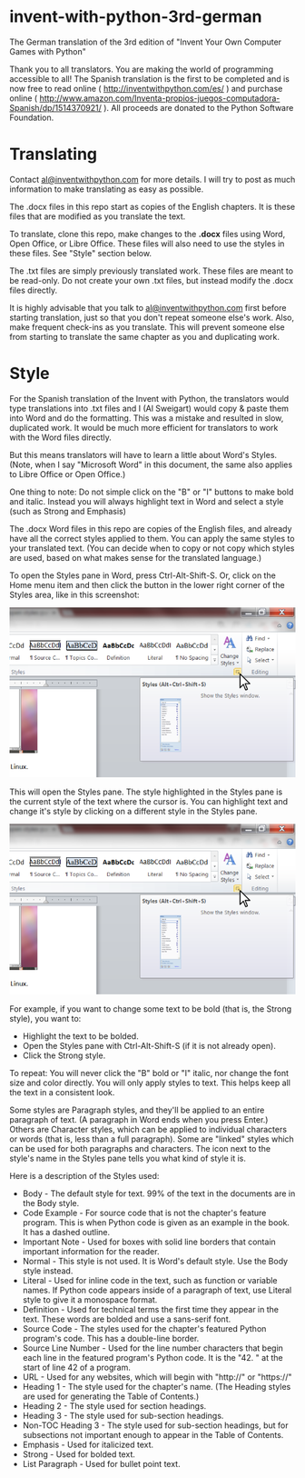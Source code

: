 # invent-with-python-3rd-german
The German translation of the 3rd edition of "Invent Your Own Computer Games with Python"

Thank you to all translators. You are making the world of programming accessible to all! The Spanish translation is the first to be completed and is now free to read online ( http://inventwithpython.com/es/ ) and purchase online ( http://www.amazon.com/Inventa-propios-juegos-computadora-Spanish/dp/1514370921/ ). All proceeds are donated to the Python Software Foundation.

Translating
===========

Contact al@inventwithpython.com for more details. I will try to post as much information to make translating as easy as possible.

The .docx files in this repo start as copies of the English chapters. It is these files that are modified as you translate the text.

To translate, clone this repo, make changes to the **.docx** files using Word, Open Office, or Libre Office. These files will also need to use the styles in these files. See "Style" section below.

The .txt files are simply previously translated work. These files are meant to be read-only. Do not create your own .txt files, but instead modify the .docx files directly.

It is highly advisable that you talk to al@inventwithpython.com first before starting translation, just so that you don't repeat someone else's work. Also, make frequent check-ins as you translate. This will prevent someone else from starting to translate the same chapter as you and duplicating work.


Style
=====

For the Spanish translation of the Invent with Python, the translators would type translations into .txt files and I (Al Sweigart) would copy & paste them into Word and do the formatting. This was a mistake and resulted in slow, duplicated work. It would be much more efficient for translators to work with the Word files directly.

But this means translators will have to learn a little about Word's Styles. (Note, when I say "Microsoft Word" in this document, the same also applies to Libre Office or Open Office.)

One thing to note: Do not simple click on the "B" or "I" buttons to make bold and italic. Instead you will always highlight text in Word and select a style (such as Strong and Emphasis)

The .docx Word files in this repo are copies of the English files, and already have all the correct styles applied to them. You can apply the same styles to your translated text. (You can decide when to copy or not copy which styles are used, based on what makes sense for the translated language.)

To open the Styles pane in Word, press Ctrl-Alt-Shift-S. Or, click on the Home menu item and then click the button in the lower right corner of the Styles area, like in this screenshot:

![Styles button](styles_button.png "Styles button")

This will open the Styles pane. The style highlighted in the Styles pane is the current style of the text where the cursor is. You can highlight text and change it's style by clicking on a different style in the Styles pane.

![Styles pane](styles_button.png "Styles pane")

For example, if you want to change some text to be bold (that is, the Strong style), you want to:

* Highlight the text to be bolded.
* Open the Styles pane with Ctrl-Alt-Shift-S (if it is not already open).
* Click the Strong style.

To repeat: You will never click the "B" bold or "I" italic, nor change the font size and color directly. You will only apply styles to text. This helps keep all the text in a consistent look.

Some styles are Paragraph styles, and they'll be applied to an entire paragraph of text. (A paragraph in Word ends when you press Enter.) Others are Character styles, which can be applied to individual characters or words (that is, less than a full paragraph). Some are "linked" styles which can be used for both paragraphs and characters. The icon next to the style's name in the Styles pane tells you what kind of style it is.

Here is a description of the Styles used:

* Body - The default style for text. 99% of the text in the documents are in the Body style.
* Code Example - For source code that is not the chapter's feature program. This is when Python code is given as an example in the book. It has a dashed outline.
* Important Note - Used for boxes with solid line borders that contain important information for the reader.
* Normal - This style is not used. It is Word's default style. Use the Body style instead.
* Literal - Used for inline code in the text, such as function or variable names. If Python code appears inside of a paragraph of text, use Literal style to give it a monospace format.
* Definition - Used for technical terms the first time they appear in the text. These words are bolded and use a sans-serif font.
* Source Code - The styles used for the chapter's featured Python program's code. This has a double-line border.
* Source Line Number - Used for the line number characters that begin each line in the featured program's Python code. It is the "42. " at the start of line 42 of a program.
* URL - Used for any websites, which will begin with "http://" or "https://"
* Heading 1 - The style used for the chapter's name. (The Heading styles are used for generating the Table of Contents.)
* Heading 2 - The style used for section headings.
* Heading 3 - The style used for sub-section headings.
* Non-TOC Heading 3 - The style used for sub-section headings, but for subsections not important enough to appear in the Table of Contents.
* Emphasis - Used for italicized text.
* Strong - Used for bolded text.
* List Paragraph - Used for bullet point text.